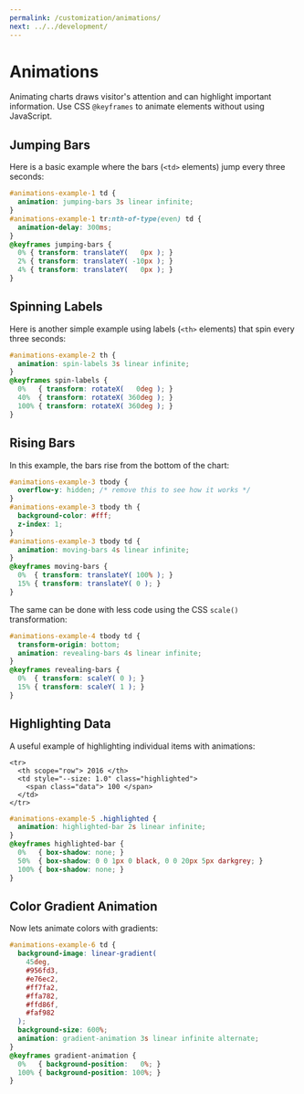 ```yaml
---
permalink: /customization/animations/
next: ../../development/
---
```


# Animations

Animating charts draws visitor's attention and can highlight important information. Use CSS `@keyframes` to animate elements without using JavaScript.

## Jumping Bars

Here is a basic example where the bars (`<td>` elements) jump every three seconds:

```css
#animations-example-1 td {
  animation: jumping-bars 3s linear infinite;
}
#animations-example-1 tr:nth-of-type(even) td {
  animation-delay: 300ms;
}
@keyframes jumping-bars {
  0% { transform: translateY(   0px ); }
  2% { transform: translateY( -10px ); }
  4% { transform: translateY(   0px ); }
}
```

<code-example code-example-id="animations-example-1">
<template v-slot:css-code>
#animations-example-1 {
  height: 200px;
  max-width: 300px;
  margin: 0 auto;
}
#animations-example-1 td {
  animation: jumping-bars 3s linear infinite;
  animation-delay: 0;
}
#animations-example-1 tr:nth-of-type(even) td {
  animation-delay: 300ms;
}
@keyframes jumping-bars {
  0% { transform: translateY(   0px ); }
  2% { transform: translateY( -10px ); }
  4% { transform: translateY(   0px ); }
}
</template>
<template v-slot:html-code>
<table class="charts-css column hide-data show-labels show-primary-axis data-spacing-6" id="animations-example-1">

  <caption> Animation Example #1 </caption>

  <thead>
    <tr>
      <th scope="col"> Year </th>
      <th scope="col"> Progress </th>
    </tr>
  </thead>

  <tbody>
    <tr>
      <th scope="row"> 2016 </th>
      <td style="--size: 0.2"> <span class="data"> 20 </span> </td>
    </tr>
    <tr>
      <th scope="row"> 2017 </th>
      <td style="--size: 0.4"> <span class="data"> 40 </span> </td>
    </tr>
    <tr>
      <th scope="row"> 2018 </th>
      <td style="--size: 0.6"> <span class="data"> 60 </span> </td>
    </tr>
    <tr>
      <th scope="row"> 2019 </th>
      <td style="--size: 0.8"> <span class="data"> 80 </span> </td>
    </tr>
    <tr>
      <th scope="row"> 2020 </th>
      <td style="--size: 1.0"> <span class="data"> 100 </span> </td>
    </tr>
  </tbody>

</table>
</template>
</code-example>

## Spinning Labels

Here is another simple example using labels (`<th>` elements) that spin every three seconds:

```css
#animations-example-2 th {
  animation: spin-labels 3s linear infinite;
}
@keyframes spin-labels {
  0%   { transform: rotateX(   0deg ); }
  40%  { transform: rotateX( 360deg ); }
  100% { transform: rotateX( 360deg ); }
}
```

<code-example code-example-id="animations-example-2">
<template v-slot:css-code>
#animations-example-2 {
  --labels-size: 160px;
  height: 250px;
  max-width: 500px;
  margin: 0 auto;
}
#animations-example-2 td {
  line-height: 1.5;
}
#animations-example-2 th {
  animation: spin-labels 3s linear infinite;
}
@keyframes spin-labels {
  0%   { transform: rotateX(   0deg ); }
  40%  { transform: rotateX( 360deg ); }
  100% { transform: rotateX( 360deg ); }
}
</template>
<template v-slot:html-code>
<table class="charts-css bar hide-data show-labels data-spacing-5 show-primary-axis" id="animations-example-2">

  <caption> Animation Example #2 - The Richest People In America (Forbes 1918) </caption>

  <thead>
    <tr>
      <th scope="col"> Country </th>
      <th scope="col"> Gold </th>
      <th scope="col"> Silver </th>
      <th scope="col"> Silver </th>
    </tr>
  </thead>

  <tbody>
    <tr>
      <th scope="row"> John D. Rockefeller </th>
      <td style="--size: calc( 1200 / 1200 );"> <span class="data"> 1,200 </span> </td>
    </tr>
    <tr>
      <th scope="row"> Henry Clay Frick </th>
      <td style="--size: calc( 225 / 1200 );"> <span class="data"> 225 </span> </td>
    </tr>
    <tr>
      <th scope="row"> Andrew Carnegie </th>
      <td style="--size: calc( 200 / 1200 );"> <span class="data"> 200 </span> </td>
    </tr>
    <tr>
      <th scope="row"> George Fisher Baker </th>
      <td style="--size: calc( 150 / 1200 );"> <span class="data"> 150 </span> </td>
    </tr>
    <tr>
      <th scope="row"> William Rockefeller </th>
      <td style="--size: calc( 150 / 1200 );"> <span class="data"> 150 </span> </td>
    </tr>
  </tbody>

</table>
</template>
</code-example>

## Rising Bars

In this example, the bars rise from the bottom of the chart:

```css
#animations-example-3 tbody {
  overflow-y: hidden; /* remove this to see how it works */
}
#animations-example-3 tbody th {
  background-color: #fff;
  z-index: 1;
}
#animations-example-3 tbody td {
  animation: moving-bars 4s linear infinite;
}
@keyframes moving-bars {
  0%  { transform: translateY( 100% ); }
  15% { transform: translateY( 0 ); }
}
```

<code-example code-example-id="animations-example-3">
<template v-slot:css-code>
#animations-example-3 {
  height: 200px;
  max-width: 300px;
  margin: 0 auto;
}
#animations-example-3 tbody {
  overflow-y: hidden; /* remove this to see how it works */
}
#animations-example-3 tbody th {
  background-color: #fff;
  z-index: 1;
}
#animations-example-3 tbody td {
  animation: moving-bars 4s linear infinite;
}
@keyframes moving-bars {
  0%  { transform: translateY( 100% ); }
  15% { transform: translateY( 0 ); }
}
</template>
<template v-slot:html-code>
<table class="charts-css column show-labels hide-data data-spacing-5 show-primary-axis" id="animations-example-3">

  <caption> Animation Example #3 </caption>

  <thead>
    <tr>
      <th scope="col"> Year </th>
      <th scope="col"> Progress </th>
    </tr>
  </thead>

  <tbody>
    <tr>
      <th scope="row"> 2016 </th>
      <td style="--size: 1.0"> <span class="data"> 100 </span> </td>
    </tr>
    <tr>
      <th scope="row"> 2017 </th>
      <td style="--size: 0.8"> <span class="data"> 80 </span> </td>
    </tr>
    <tr>
      <th scope="row"> 2018 </th>
      <td style="--size: 0.6"> <span class="data"> 60 </span> </td>
    </tr>
    <tr>
      <th scope="row"> 2019 </th>
      <td style="--size: 0.4"> <span class="data"> 40 </span> </td>
    </tr>
    <tr>
      <th scope="row"> 2020 </th>
      <td style="--size: 0.2"> <span class="data"> 20 </span> </td>
    </tr>
  </tbody>

</table>
</template>
</code-example>

The same can be done with less code using the CSS `scale()` transformation:

```css
#animations-example-4 tbody td {
  transform-origin: bottom;
  animation: revealing-bars 4s linear infinite;
}
@keyframes revealing-bars {
  0%  { transform: scaleY( 0 ); }
  15% { transform: scaleY( 1 ); }
}
```

<code-example code-example-id="animations-example-4">
<template v-slot:css-code>
#animations-example-4 {
  height: 200px;
  max-width: 300px;
  margin: 0 auto;
}
#animations-example-4 tbody td {
  transform-origin: bottom;
  animation: revealing-bars 4s linear infinite;
}
@keyframes revealing-bars {
  0%  { transform: scaleY( 0 ); }
  15% { transform: scaleY( 1 ); }
}
</template>
<template v-slot:html-code>
<table class="charts-css column show-labels hide-data data-spacing-5 show-primary-axis" id="animations-example-4">

  <caption> Animation Example #4 </caption>

  <thead>
    <tr>
      <th scope="col"> Year </th>
      <th scope="col"> Progress </th>
    </tr>
  </thead>

  <tbody>
    <tr>
      <th scope="row"> 2016 </th>
      <td style="--size: 0.2"> <span class="data"> 20 </span> </td>
    </tr>
    <tr>
      <th scope="row"> 2017 </th>
      <td style="--size: 0.4"> <span class="data"> 40 </span> </td>
    </tr>
    <tr>
      <th scope="row"> 2018 </th>
      <td style="--size: 0.6"> <span class="data"> 60 </span> </td>
    </tr>
    <tr>
      <th scope="row"> 2019 </th>
      <td style="--size: 0.8"> <span class="data"> 80 </span> </td>
    </tr>
    <tr>
      <th scope="row"> 2020 </th>
      <td style="--size: 1.0"> <span class="data"> 100 </span> </td>
    </tr>
  </tbody>

</table>
</template>
</code-example>

## Highlighting Data

A useful example of highlighting individual items with animations:

```html{3}
<tr>
  <th scope="row"> 2016 </th>
  <td style="--size: 1.0" class="highlighted">
    <span class="data"> 100 </span>
  </td>
</tr>
```

```css
#animations-example-5 .highlighted {
  animation: highlighted-bar 2s linear infinite;
}
@keyframes highlighted-bar {
  0%   { box-shadow: none; }
  50%  { box-shadow: 0 0 1px 0 black, 0 0 20px 5px darkgrey; }
  100% { box-shadow: none; }
}
```

<code-example code-example-id="animations-example-5">
<template v-slot:css-code>
#animations-example-5 {
  height: 200px;
  max-width: 350px;
  margin: 0 auto;
}
#animations-example-5 .highlighted {
  animation: highlighted-bar 2s linear infinite;
}
@keyframes highlighted-bar {
  0%   { box-shadow: none; }
  50%  { box-shadow: 0 0 1px 0 black, 0 0 20px 5px darkgrey; }
  100% { box-shadow: none; }
}
</template>
<template v-slot:html-code>
<table class="charts-css column show-labels data-spacing-15 show-primary-axis" id="animations-example-5">

  <caption> Animation Example #5 </caption>

  <thead>
    <tr>
      <th scope="col"> Year </th>
      <th scope="col"> Progress </th>
    </tr>
  </thead>

  <tbody>
    <tr>
      <th scope="row"> 2016 </th>
      <td style="--size: 0.2"> <span class="data"> 20 </span> </td>
    </tr>
    <tr>
      <th scope="row"> 2017 </th>
      <td style="--size: 0.4"> <span class="data"> 40 </span> </td>
    </tr>
    <tr>
      <th scope="row"> 2018 </th>
      <td style="--size: 1.0" class="highlighted"> <span class="data"> 100 </span> </td>
    </tr>
    <tr>
      <th scope="row"> 2019 </th>
      <td style="--size: 0.5"> <span class="data"> 50 </span> </td>
    </tr>
    <tr>
      <th scope="row"> 2020 </th>
      <td style="--size: 0.3"> <span class="data"> 30 </span> </td>
    </tr>
  </tbody>

</table>
</template>
</code-example>

## Color Gradient Animation

Now lets animate colors with gradients:

```css
#animations-example-6 td {
  background-image: linear-gradient(
    45deg,
    #956fd3,
    #e76ec2,
    #ff7fa2,
    #ffa782,
    #ffd86f,
    #faf982
  );
  background-size: 600%;
  animation: gradient-animation 3s linear infinite alternate;
}
@keyframes gradient-animation {
  0%   { background-position:   0%; }
  100% { background-position: 100%; }
}
```

<code-example code-example-id="animations-example-6">
<template v-slot:css-code>
#animations-example-6 {
  height: 200px;
  max-width: 350px;
  margin: 0 auto;
}
#animations-example-6 td {
  background-image: linear-gradient(
    45deg,
    #956fd3,
    #e76ec2,
    #ff7fa2,
    #ffa782,
    #ffd86f,
    #faf982
  );
  background-size: 600%;
  animation: gradient-animation 3s linear infinite alternate;
}
@keyframes gradient-animation {
  0%   { background-position:   0%; }
  100% { background-position: 100%; }
}
</template>
<template v-slot:html-code>
<table class="charts-css column show-labels hide-data data-spacing-5 show-primary-axis" id="animations-example-6">

  <caption> Animation Example #6 </caption>

  <thead>
    <tr>
      <th scope="col"> Year </th>
      <th scope="col"> Progress </th>
    </tr>
  </thead>

  <tbody>
    <tr>
      <th scope="row"> 2016 </th>
      <td style="--size: 0.2"> <span class="data"> 20 </span> </td>
    </tr>
    <tr>
      <th scope="row"> 2017 </th>
      <td style="--size: 0.4"> <span class="data"> 40 </span> </td>
    </tr>
    <tr>
      <th scope="row"> 2018 </th>
      <td style="--size: 1.0"> <span class="data"> 100 </span> </td>
    </tr>
    <tr>
      <th scope="row"> 2019 </th>
      <td style="--size: 0.5"> <span class="data"> 50 </span> </td>
    </tr>
    <tr>
      <th scope="row"> 2020 </th>
      <td style="--size: 0.3"> <span class="data"> 30 </span> </td>
    </tr>
  </tbody>

</table>
</template>
</code-example>
